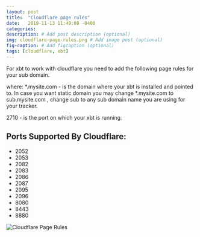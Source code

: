 ```yaml
---
layout: post
title:  "Cloudflare page rules"
date:   2019-11-13 11:49:08 -0400
categories:
description: # Add post description (optional)
img: cloudflare-page-rules.png # Add image post (optional)
fig-caption: # Add figcaption (optional)
tags: [cloudflare, xbt]
---
```

For xbt to work with cloudflare you need to add the following page rules for your sub domain.

where:
*.mysite.com - is the domain where your xbt is installed and pointed to. In case you want static domain you may change *.mysite.com to sub.mysite.com , change sub to any sub domain name you are using for your tracker.

2710 - is the port on which your xbt is running.

## Ports Supported By Cloudflare:

* 2052
* 2053
* 2082
* 2083
* 2086
* 2087
* 2095
* 2096
* 8080
* 8443
* 8880

![Cloudflare Page Rules]({{site.baseurl}}/assets/img/cloudflare-page-rules.png)